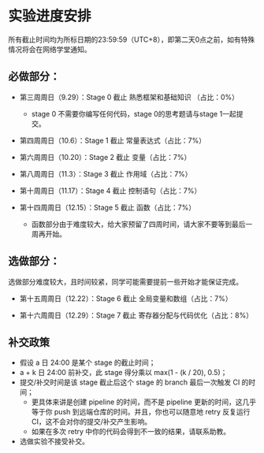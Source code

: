 # 实验进度安排

所有截止时间均为所标日期的23:59:59（UTC+8），即第二天0点之前，如有特殊情况将会在网络学堂通知。

## 必做部分：
- 第三周周日（9.29）：Stage 0 截止 熟悉框架和基础知识 （占比：0%）
    - stage 0 不需要你编写任何代码，stage 0的思考题请与stage 1一起提交。


- 第四周周日（10.6）：Stage 1 截止 常量表达式（占比：7%）

- 第六周周日（10.20）：Stage 2 截止 变量（占比：7%）

- 第八周周日（11.3）：Stage 3 截止 作用域（占比：7%）

- 第十周周日（11.17）：Stage 4 截止 控制语句（占比：7%）

- 第十四周周日（12.15）：Stage 5 截止 函数（占比：7%）
    - 函数部分由于难度较大，给大家预留了四周时间，请大家不要等到最后一周再开始。

## 选做部分：
选做部分难度较大，且时间较紧，同学可能需要提前一些开始才能保证完成。

- 第十五周周日（12.22）：Stage 6 截止 全局变量和数组（占比：7%）

- 第十六周周日（12.29）：Stage 7 截止 寄存器分配与代码优化（占比：8%）


## 补交政策

* 假设 a 日 24:00 是某个 stage 的截止时间；
* a + k 日 24:00 前补交，此 stage 得分乘以 max(1 - (k / 20), 0.5)；
* 提交/补交时间是该 stage 截止后这个 stage 的 branch 最后一次触发 CI 的时间；
    * 更具体来讲是创建 pipeline 的时间，而不是 pipeline 更新的时间，这几乎等于你 push 到远端仓库的时间。并且，你也可以随意地 retry 反复运行 CI，这不会对你的提交/补交产生影响。
    * 如果在多次 retry 中你的代码会得到不一致的结果，请联系助教。
* 选做实验不接受补交。
